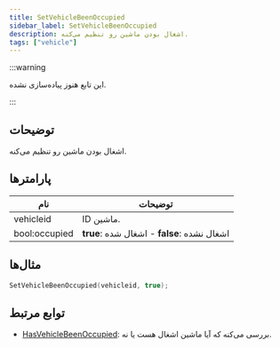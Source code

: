 ```yaml
---
title: SetVehicleBeenOccupied
sidebar_label: SetVehicleBeenOccupied
description: اشغال بودن ماشین رو تنظیم می‌کنه.
tags: ["vehicle"]
---
```


<VersionWarn version='omp v1.1.0.2612' />

:::warning

این تابع هنوز پیاده‌سازی نشده.

:::

## توضیحات

اشغال بودن ماشین رو تنظیم می‌کنه.

## پارامترها

| نام           | توضیحات                          |
|---------------|--------------------------------------|
| vehicleid     | ID ماشین.               |
| bool:occupied | **true**: اشغال شده - **false**: اشغال نشده |

## مثال‌ها

```c
SetVehicleBeenOccupied(vehicleid, true);
```

## توابع مرتبط

- [HasVehicleBeenOccupied](HasVehicleBeenOccupied): بررسی می‌کنه که آیا ماشین اشغال هست یا نه.